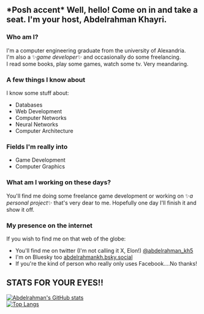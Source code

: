 ## \*Posh accent\* Well, hello! Come on in and take a seat. I'm your host, Abdelrahman Khayri.

### Who am I?
I'm a computer engineering graduate from the university of Alexandria.  
I'm also a ✨*game developer*✨ and occasionally do some freelancing.  
I read some books, play some games, watch some tv. Very meandaring.

### A few things I know about 
I know some stuff about:
- Databases
- Web Development
- Computer Networks
- Neural Networks
- Computer Architecture

### Fields I'm really into
- Game Development
- Computer Graphics

### What am I working on these days?
You'll find me doing some freelance game development or working on ✨*a personal project*✨ that's very dear to me. Hopefully one day I'll finish it and show it off.

### My presence on the internet
If you wish to find me on that web of the globe:
- You'll find me on twitter (I'm not calling it X, Elon!) [@abdelrahman_kh5](https://x.com/abdelrahman_kh5)
- I'm on Bluesky too [abdelrahmankh.bsky.social](https://bsky.app/profile/abdelrahmankh.bsky.social)
- If you're the kind of person who really only uses Facebook....No thanks!

  
## STATS FOR YOUR EYES!!
[![Abdelrahman's GitHub stats](https://github-readme-stats.vercel.app/api?username=abderrahman504&hide=stars&theme=tokyonight)](https://github.com/anuraghazra/github-readme-stats)  
[![Top Langs](https://github-readme-stats.vercel.app/api/top-langs/?username=abderrahman504&layout=compact&size_weight=0.5&count_weight=0.5&theme=tokyonight&hide=jupyter%20notebook,html,css)](https://github.com/anuraghazra/github-readme-stats)

<!--
**abderrahman504/abderrahman504** is a ✨ _special_ ✨ repository because its `README.md` (this file) appears on your GitHub profile.

Here are some ideas to get you started:

- 🔭 I’m currently working on ...
- 🌱 I’m currently learning ...
- 👯 I’m looking to collaborate on ...
- 🤔 I’m looking for help with ...
- 💬 Ask me about ...
- 📫 How to reach me: ...
- 😄 Pronouns: ...
- ⚡ Fun fact: ...
-->
